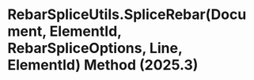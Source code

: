 # RebarSpliceUtils.SpliceRebar(Document, ElementId, RebarSpliceOptions, Line, ElementId) Method (2025.3)

﻿